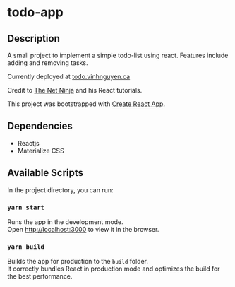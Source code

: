 # todo-app

## Description

A small project to implement a simple todo-list using react. Features include adding and removing tasks.

Currently deployed at [todo.vinhnguyen.ca](https://todo.vinhnguyen.ca/)

Credit to [The Net Ninja](https://www.youtube.com/channel/UCW5YeuERMmlnqo4oq8vwUpg) and his React tutorials.

This project was bootstrapped with [Create React App](https://github.com/facebook/create-react-app).

## Dependencies

- Reactjs
- Materialize CSS

## Available Scripts

In the project directory, you can run:

### `yarn start`

Runs the app in the development mode.<br />
Open [http://localhost:3000](http://localhost:3000) to view it in the browser.

### `yarn build`

Builds the app for production to the `build` folder.<br />
It correctly bundles React in production mode and optimizes the build for the best performance.

